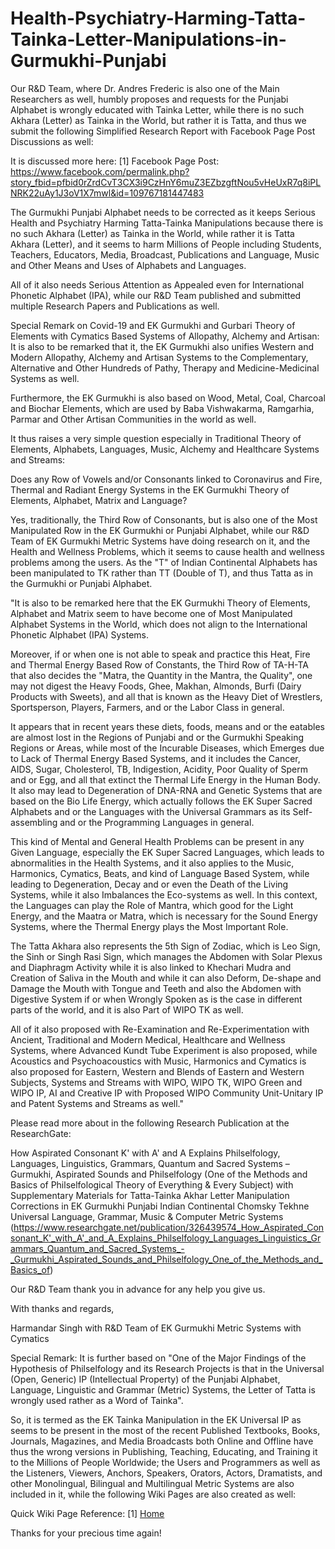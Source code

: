 # Health-Psychiatry-Harming-Tatta-Tainka-Letter-Manipulations-in-Gurmukhi-Punjabi

Our R&amp;D Team, where Dr. Andres Frederic is also one of the Main Researchers as well, humbly proposes and requests for the Punjabi Alphabet is wrongly educated with Tainka Letter, while there is no such Akhara (Letter) as Tainka in the World, but rather it is Tatta, and thus we submit the following Simplified Research Report with Facebook Page Post Discussions as well:

It is discussed more here: [1] Facebook Page Post:  https://www.facebook.com/permalink.php?story_fbid=pfbid0rZrdCvT3CX3i9CzHnY6muZ3EZbzgftNou5vHeUxR7q8iPLNRK22uAy1J3oV1X7mwl&id=109767181447483

The Gurmukhi Punjabi Alphabet needs to be corrected as it keeps Serious Health and Psychiatry Harming Tatta-Tainka Manipulations because there is no such Akhara (Letter) as Tainka in the World, while rather it is Tatta Akhara (Letter), and it seems to harm Millions of People including Students, Teachers, Educators, Media, Broadcast, Publications and Language, Music and Other Means and Uses of Alphabets and Languages.

All of it also needs Serious Attention as Appealed even for International Phonetic Alphabet (IPA), while our R&D Team published and submitted multiple Research Papers and Publications as well.

Special Remark on Covid-19 and EK Gurmukhi and Gurbari Theory of Elements with Cymatics Based Systems of Allopathy, Alchemy and Artisan: It is also to be remarked that it, the EK Gurmukhi also unifies Western and Modern Allopathy, Alchemy and Artisan Systems to the Complementary, Alternative and Other Hundreds of Pathy, Therapy and Medicine-Medicinal Systems as well.

Furthermore, the EK Gurmukhi is also based on Wood, Metal, Coal, Charcoal and Biochar Elements, which are used by Baba Vishwakarma, Ramgarhia, Parmar and Other Artisan Communities in the world as well.

It thus raises a very simple question especially in Traditional Theory of Elements, Alphabets, Languages, Music, Alchemy and Healthcare Systems and Streams:

Does any Row of Vowels and/or Consonants linked to Coronavirus and Fire, Thermal and Radiant Energy Systems in the EK Gurmukhi Theory of Elements, Alphabet, Matrix and Language?

Yes, traditionally, the Third Row of Consonants, but is also one of the Most Manipulated Row in the EK Gurmukhi or Punjabi Alphabet, while our R&D Team of EK Gurmukhi Metric Systems have doing research on it, and the Health and Wellness Problems, which it seems to cause health and wellness problems among the users. As the "T" of Indian Continental Alphabets has been manipulated to TK rather than TT (Double of T), and thus Tatta as in the Gurmukhi or Punjabi Alphabet.

"It is also to be remarked here that the EK Gurmukhi Theory of Elements, Alphabet and Matrix seem to have become one of Most Manipulated Alphabet Systems in the World, which does not align to the International Phonetic Alphabet (IPA) Systems.

Moreover, if or when one is not able to speak and practice this Heat, Fire and Thermal Energy Based Row of Constants, the Third Row of TA-H-TA that also decides the "Matra, the Quantity in the Mantra, the Quality", one may not digest the Heavy Foods, Ghee, Makhan, Almonds, Burfi (Dairy Products with Sweets), and all that is known as the Heavy Diet of Wrestlers, Sportsperson, Players, Farmers, and or the Labor Class in general.

It appears that in recent years these diets, foods, means and or the eatables are almost lost in the Regions of Punjabi and or the Gurmukhi Speaking Regions or Areas, while most of the Incurable Diseases, which Emerges due to Lack of Thermal Energy Based Systems, and it includes the Cancer, AIDS, Sugar, Cholesterol, TB, Indigestion, Acidity, Poor Quality of Sperm and or Egg, and all that extinct the Thermal Life Energy in the Human Body. It also may lead to Degeneration of DNA-RNA and Genetic Systems that are based on the Bio Life Energy, which actually follows the EK Super Sacred Alphabets and or the Languages with the Universal Grammars as its Self-assembling and or the Programming Languages in general.

This kind of Mental and General Health Problems can be present in any Given Language, especially the EK Super Sacred Languages, which leads to abnormalities in the Health Systems, and it also applies to the Music, Harmonics, Cymatics, Beats, and kind of Language Based System, while leading to Degeneration, Decay and or even the Death of the Living Systems, while it also Imbalances the Eco-systems as well. In this context, the Languages can play the Role of Mantra, which good for the Light Energy, and the Maatra or Matra, which is necessary for the Sound Energy Systems, where the Thermal Energy plays the Most Important Role.

The Tatta Akhara also represents the 5th Sign of Zodiac, which is Leo Sign, the Sinh or Singh Rasi Sign, which manages the Abdomen with Solar Plexus and Diaphragm Activity while it is also linked to Khechari Mudra and Creation of Saliva in the Mouth and while it can also Deform, De-shape and Damage the Mouth with Tongue and Teeth and also the Abdomen with Digestive System if or when Wrongly Spoken as is the case in different parts of the world, and it is also Part of WIPO TK as well.

All of it also proposed with Re-Examination and Re-Experimentation with Ancient, Traditional and Modern Medical, Healthcare and Wellness Systems, where Advanced Kundt Tube Experiment is also proposed, while Acoustics and Psychoacoustics with Music, Harmonics and Cymatics is also proposed for Eastern, Western and Blends of Eastern and Western Subjects, Systems and Streams with WIPO, WIPO TK, WIPO Green and WIPO IP, AI and Creative IP with Proposed WIPO Community Unit-Unitary IP and Patent Systems and Streams as well."

Please read more about in the following Research Publication at the ResearchGate:

How Aspirated Consonant K' with A' and A Explains Philselfology, Languages, Linguistics, Grammars, Quantum and Sacred Systems – Gurmukhi, Aspirated Sounds and Philselfology (One of the Methods and Basics of Philselfological Theory of Everything & Every Subject) with Supplementary Materials for Tatta-Tainka Akhar Letter Manipulation Corrections in EK Gurmukhi Punjabi Indian Continental Chomsky Tekhne Universal Language, Grammar, Music & Computer Metric Systems (https://www.researchgate.net/publication/326439574_How_Aspirated_Consonant_K'_with_A'_and_A_Explains_Philselfology_Languages_Linguistics_Grammars_Quantum_and_Sacred_Systems_-_Gurmukhi_Aspirated_Sounds_and_Philselfology_One_of_the_Methods_and_Basics_of)

Our R&D Team thank you in advance for any help you give us.

With thanks and regards,

Harmandar Singh with R&D Team of EK Gurmukhi Metric Systems with Cymatics

Special Remark: It is further based on "One of the Major Findings of the Hypothesis of Philselfology and its Research Projects is that in the Universal (Open, Generic) IP (Intellectual Property) of the Punjabi Alphabet, Language, Linguistic and Grammar (Metric) Systems, the Letter of Tatta is wrongly used rather as a Word of Tainka". 

So, it is termed as the EK Tainka Manipulation in the EK Universal IP as seems to be present in the most of the recent Published Textbooks, Books, Journals, Magazines, and Media Broadcasts both Online and Offline have thus the wrong versions in Publishing, Teaching, Educating, and Training it to the Millions of People Worldwide; the Users and Programmers as well as the Listeners, Viewers, Anchors, Speakers, Orators, Actors, Dramatists, and other Monolingual, Bilingual and Multilingual Metric Systems are also included in it, while the following Wiki Pages are also created as well:

Quick Wiki Page Reference: [1] [Home](https://github.com/HarmandarSingh/Health-Psychiatry-Harming-Tatta-Tainka-Letter-Manipulations-in-Gurmukhi-Punjabi/wiki)

Thanks for your precious time again!
